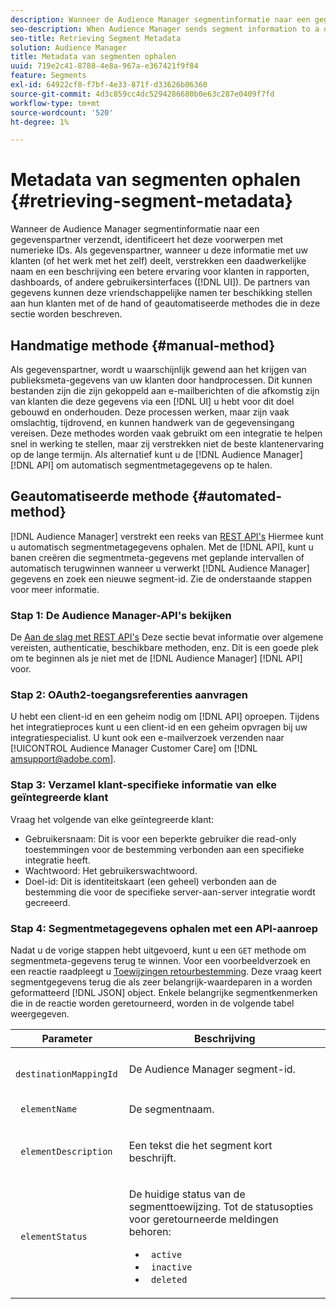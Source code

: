 ```yaml
---
description: Wanneer de Audience Manager segmentinformatie naar een gegevenspartner verzendt, identificeert het deze voorwerpen met numerieke IDs. Als gegevenspartner, wanneer u deze informatie met uw klanten (of het werk met het zelf) deelt, verstrekken een daadwerkelijke naam en een beschrijving een betere ervaring voor klanten in rapporten, dashboards, of ander gebruikersinterface (UI). De partners van gegevens kunnen deze vriendschappelijke namen ter beschikking stellen aan hun klanten met of de hand of geautomatiseerde methodes die in deze sectie worden beschreven.
seo-description: When Audience Manager sends segment information to a data partner, it identifies these objects with numeric IDs. As a data partner, when you share this information with your customers (or work with it yourself), an actual name and description provide a better experience for customers in reports, dashboards, or other user interfaces (UI). Data partners can make these friendly names available to their customers with either the manual or automated methods described in this section.
seo-title: Retrieving Segment Metadata
solution: Audience Manager
title: Metadata van segmenten ophalen
uuid: 719e2c41-8788-4e8a-967a-e367421f9f84
feature: Segments
exl-id: 64922cf8-f7bf-4e33-871f-d33626b06360
source-git-commit: 4d3c859cc4dc5294286680b0e63c287e0409f7fd
workflow-type: tm+mt
source-wordcount: '520'
ht-degree: 1%

---
```


# Metadata van segmenten ophalen {#retrieving-segment-metadata}

Wanneer de Audience Manager segmentinformatie naar een gegevenspartner verzendt, identificeert het deze voorwerpen met numerieke IDs. Als gegevenspartner, wanneer u deze informatie met uw klanten (of het werk met het zelf) deelt, verstrekken een daadwerkelijke naam en een beschrijving een betere ervaring voor klanten in rapporten, dashboards, of andere gebruikersinterfaces ([!DNL UI]). De partners van gegevens kunnen deze vriendschappelijke namen ter beschikking stellen aan hun klanten met of de hand of geautomatiseerde methodes die in deze sectie worden beschreven.

## Handmatige methode {#manual-method}

Als gegevenspartner, wordt u waarschijnlijk gewend aan het krijgen van publieksmeta-gegevens van uw klanten door handprocessen. Dit kunnen bestanden zijn die zijn gekoppeld aan e-mailberichten of die afkomstig zijn van klanten die deze gegevens via een [!DNL UI] u hebt voor dit doel gebouwd en onderhouden. Deze processen werken, maar zijn vaak omslachtig, tijdrovend, en kunnen handwerk van de gegevensingang vereisen. Deze methodes worden vaak gebruikt om een integratie te helpen snel in werking te stellen, maar zij verstrekken niet de beste klantenervaring op de lange termijn. Als alternatief kunt u de [!DNL Audience Manager] [!DNL API] om automatisch segmentmetagegevens op te halen.

## Geautomatiseerde methode {#automated-method}

[!DNL Audience Manager] verstrekt een reeks van [REST API&#39;s](../../api/rest-api-main/rest-api-main.md) Hiermee kunt u automatisch segmentmetagegevens ophalen. Met de [!DNL API], kunt u banen creëren die segmentmeta-gegevens met geplande intervallen of automatisch terugwinnen wanneer u verwerkt [!DNL Audience Manager] gegevens en zoek een nieuwe segment-id. Zie de onderstaande stappen voor meer informatie.

### Stap 1: De Audience Manager-API&#39;s bekijken

De [Aan de slag met REST API&#39;s](../../api/rest-api-main/aam-api-getting-started.md) Deze sectie bevat informatie over algemene vereisten, authenticatie, beschikbare methoden, enz. Dit is een goede plek om te beginnen als je niet met de [!DNL Audience Manager] [!DNL API] voor.

### Stap 2: OAuth2-toegangsreferenties aanvragen

U hebt een client-id en een geheim nodig om [!DNL API] oproepen. Tijdens het integratieproces kunt u een client-id en een geheim opvragen bij uw integratiespecialist. U kunt ook een e-mailverzoek verzenden naar [!UICONTROL Audience Manager Customer Care] om [!DNL amsupport@adobe.com].

### Stap 3: Verzamel klant-specifieke informatie van elke geïntegreerde klant

Vraag het volgende van elke geïntegreerde klant:

* Gebruikersnaam: Dit is voor een beperkte gebruiker die read-only toestemmingen voor de bestemming verbonden aan een specifieke integratie heeft.
* Wachtwoord: Het gebruikerswachtwoord.
* Doel-id: Dit is identiteitskaart (een geheel) verbonden aan de bestemming die voor de specifieke server-aan-server integratie wordt gecreeerd.

### Stap 4: Segmentmetagegevens ophalen met een API-aanroep

Nadat u de vorige stappen hebt uitgevoerd, kunt u een `GET` methode om segmentmeta-gegevens terug te winnen. Voor een voorbeeldverzoek en een reactie raadpleegt u [Toewijzingen retourbestemming](../../api/rest-api-main/aam-api-destinations/aam-api-retrieve-destinations.md#return-dest-mappings). Deze vraag keert segmentgegevens terug die als zeer belangrijk-waardeparen in a worden geformatteerd [!DNL JSON] object. Enkele belangrijke segmentkenmerken die in de reactie worden geretourneerd, worden in de volgende tabel weergegeven.

<table id="table_446384AE9A36408A9C570CB7DB72C3D6"> 
 <thead> 
  <tr> 
   <th colname="col1" class="entry"> Parameter </th> 
   <th colname="col2" class="entry"> Beschrijving </th> 
  </tr> 
 </thead>
 <tbody> 
  <tr> 
   <td colname="col1"> <p> <code> destinationMappingId</code> </p> </td> 
   <td colname="col2"> <p>De <span class="keyword"> Audience Manager</span> segment-id. </p> </td> 
  </tr> 
  <tr> 
   <td colname="col1"> <p> <code> elementName</code> </p> </td> 
   <td colname="col2"> <p>De segmentnaam. </p> </td> 
  </tr> 
  <tr> 
   <td colname="col1"> <p> <code> elementDescription</code> </p> </td> 
   <td colname="col2"> <p>Een tekst die het segment kort beschrijft. </p> </td> 
  </tr> 
  <tr> 
   <td colname="col1"> <p> <code> elementStatus</code> </p> </td> 
   <td colname="col2"> <p>De huidige status van de segmenttoewijzing. Tot de statusopties voor geretourneerde meldingen behoren: </p> 
    <ul id="ul_BA3A1F5A773D4ECD9A1A3A1118BDDA8A"> 
     <li id="li_A12B858BD0AD4F35BCD50A4D113D86FF"> <code> active</code> </li> 
     <li id="li_98C04A861C2D4364B5FBD24498E8E9C5"> <code> inactive</code> </li> 
     <li id="li_1913A10948894FF3B507C0A3FE775CC1"> <code> deleted</code> </li> 
    </ul> </td> 
  </tr> 
 </tbody> 
</table>
